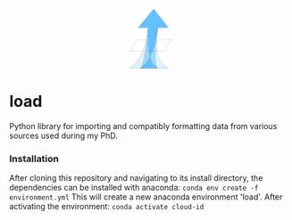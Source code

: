 <p align="center" width="100%">
    <img width="15%" src="figures/load_logo.png">
</p>

# load

Python library for importing and compatibly formatting data from various sources used during my PhD.

### Installation

After cloning this repository and navigating to its install directory, the dependencies can be installed with anaconda: `conda env create -f environment.yml` This will create a new anaconda environment 'load'. After activating the environment: `conda activate cloud-id`
